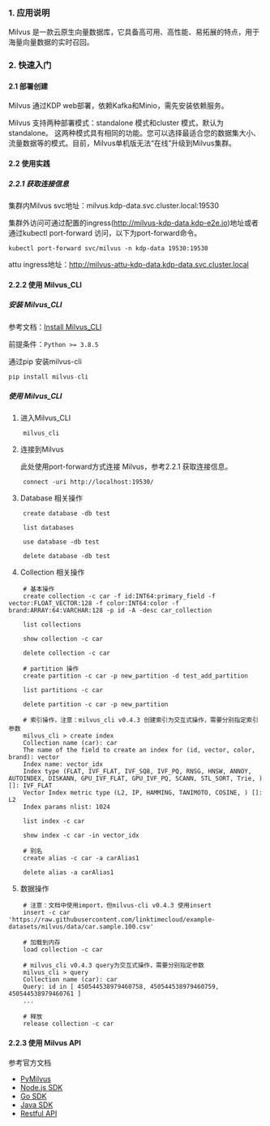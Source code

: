 ### 1. 应用说明

Milvus 是一款云原生向量数据库，它具备高可用、高性能、易拓展的特点，用于海量向量数据的实时召回。

### 2. 快速入门

#### 2.1 部署创建

Milvus 通过KDP web部署，依赖Kafka和Minio，需先安装依赖服务。

Milvus 支持两种部署模式：standalone 模式和cluster 模式，默认为 standalone。
这两种模式具有相同的功能。您可以选择最适合您的数据集大小、流量数据等的模式。目前，Milvus单机版无法“在线”升级到Milvus集群。

#### 2.2 使用实践

##### 2.2.1 获取连接信息

集群内Milvus svc地址：milvus.kdp-data.svc.cluster.local:19530

集群外访问可通过配置的ingress(http://milvus-kdp-data.kdp-e2e.io)地址或者通过kubectl port-forward 访问，以下为port-forward命令。

```shell
kubectl port-forward svc/milvus -n kdp-data 19530:19530
```

attu ingress地址：http://milvus-attu-kdp-data.kdp-data.svc.cluster.local

#### 2.2.2 使用 Milvus_CLI

##### 安装 Milvus_CLI

参考文档：[Install Milvus_CLI](https://milvus.io/docs/install_cli.md)

前提条件：`Python >= 3.8.5`

通过pip 安装milvus-cli

```python
pip install milvus-cli
```

##### 使用 Milvus_CLI

1. 进入Milvus_CLI

```shell
    milvus_cli
```

2. 连接到Milvus

    此处使用port-forward方式连接 Milvus，参考2.2.1 获取连接信息。

```shell
    connect -uri http://localhost:19530/
```

3. Database 相关操作

```shell
    create database -db test
    
    list databases
    
    use database -db test
    
    delete database -db test
```

4. Collection 相关操作

```shell
    # 基本操作
    create collection -c car -f id:INT64:primary_field -f vector:FLOAT_VECTOR:128 -f color:INT64:color -f brand:ARRAY:64:VARCHAR:128 -p id -A -desc car_collection
    
    list collections
    
    show collection -c car
    
    delete collection -c car
    
    # partition 操作
    create partition -c car -p new_partition -d test_add_partition
    
    list partitions -c car
    
    delete partition -c car -p new_partition
    
    # 索引操作，注意：milvus_cli v0.4.3 创建索引为交互式操作，需要分别指定索引参数
    milvus_cli > create index
    Collection name (car): car
    The name of the field to create an index for (id, vector, color, brand): vector
    Index name: vector_idx
    Index type (FLAT, IVF_FLAT, IVF_SQ8, IVF_PQ, RNSG, HNSW, ANNOY, AUTOINDEX, DISKANN, GPU_IVF_FLAT, GPU_IVF_PQ, SCANN, STL_SORT, Trie, ) []: IVF_FLAT
    Vector Index metric type (L2, IP, HAMMING, TANIMOTO, COSINE, ) []: L2
    Index params nlist: 1024
    
    list index -c car
    
    show index -c car -in vector_idx
    
    # 别名
    create alias -c car -a carAlias1
    
    delete alias -a carAlias1
```

5. 数据操作

```shell
    # 注意：文档中使用import，但milvus-cli v0.4.3 使用insert
    insert -c car 'https://raw.githubusercontent.com/linktimecloud/example-datasets/milvus/data/car.sample.100.csv'
    
    # 加载到内存
    load collection -c car
    
    # milvus_cli v0.4.3 query为交互式操作，需要分别指定参数
    milvus_cli > query
    Collection name (car): car
    Query: id in [ 450544538979460758, 450544538979460759, 450544538979460761 ]
    ...
    
    # 释放
    release collection -c car
```

#### 2.2.3 使用 Milvus API

参考官方文档

-  [PyMilvus](https://github.com/milvus-io/pymilvus)
-  [Node.js SDK](https://github.com/milvus-io/milvus-sdk-node)
-  [Go SDK](https://github.com/milvus-io/milvus-sdk-go)
-  [Java SDK](https://github.com/milvus-io/milvus-sdk-java)
-  [Restful API](https://milvus.io/api-reference/restful/v2.4.x/About.md)
